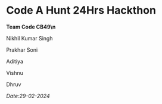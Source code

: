 <h1>Code A Hunt 24Hrs Hackthon</h1>
<b>Team Code CB49\n</b>
<p>Nikhil Kumar Singh</p>
<p>Prakhar Soni</p>
<p>Aditiya</p>
<p>Vishnu</p>
<p>Dhruv</p>
<i>Date:29-02-2024</i>
